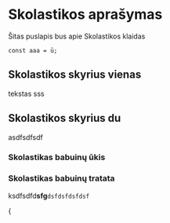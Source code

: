 # Skolastikos aprašymas

Šitas puslapis bus apie Skolastikos klaidas

```
const aaa = ū;
```

## Skolastikos skyrius vienas
tekstas sss
## Skolastikos skyrius du
asdfsdfsdf
### Skolastikas babuinų ūkis 
### Skolastikas babuinų tratata 

ksdfsdfd**sfg**`dsfdsfdsfdsf`

\{